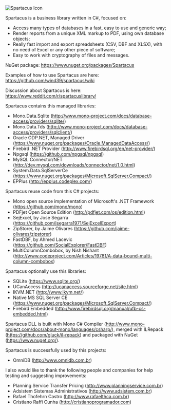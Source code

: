 ![Spartacus Icon](https://raw.githubusercontent.com/wind39/spartacus/master/Spartacus/icon/spartacus_128x128.png)

Spartacus is a business library written in C#, focused on:
  - Access many types of databases in a fast, easy to use and generic way;
  - Render reports from a unique XML markup to PDF, using own database objects;
  - Really fast import and export spreadsheets (CSV, DBF and XLSX), with no need of Excel or any other piece of software;
  - Easy to work with cryptography of files and messages.

NuGet package: https://www.nuget.org/packages/Spartacus

Examples of how to use Spartacus are here: https://github.com/wind39/spartacus/wiki

Discussion about Spartacus is here: https://www.reddit.com/r/spartacuslibrary/

Spartacus contains this managed libraries:
  - Mono.Data.Sqlite (http://www.mono-project.com/docs/database-access/providers/sqlite/)
  - Mono.Data.Tds (http://www.mono-project.com/docs/database-access/providers/sqlclient/)
  - Oracle ODP.NET, Managed Driver (https://www.nuget.org/packages/Oracle.ManagedDataAccess/)
  - Firebird .NET Provider (http://www.firebirdsql.org/en/net-provider/)
  - Npgsql (https://github.com/npgsql/npgsql)
  - MySQL Connector/NET (http://dev.mysql.com/downloads/connector/net/1.0.html)
  - System.Data.SqlServerCe (https://www.nuget.org/packages/Microsoft.SqlServer.Compact/)
  - EPPlus (http://epplus.codeplex.com/)
  
Spartacus reuse code from this C# projects:
  - Mono open source implementation of Microsoft's .NET Framework (https://github.com/mono/mono)
  - PDFjet Open Source Edition (http://pdfjet.com/os/edition.html)
  - SejExcel, by Jose Segarra (https://github.com/jsegarra1971/SejExcelExport)
  - ZipStorer, by Jaime Olivares (https://github.com/jaime-olivares/zipstorer)
  - FastDBF, by Ahmed Lacevic (https://github.com/SocialExplorer/FastDBF)
  - MultiColumnCombobox, by Nish Nishant (http://www.codeproject.com/Articles/19781/A-data-bound-multi-column-combobox)

Spartacus optionally use this libraries:
  - SQLite (https://www.sqlite.org/)
  - UCanAccess (http://ucanaccess.sourceforge.net/site.html)
  - IKVM.NET (http://www.ikvm.net/)
  - Native MS SQL Server CE (https://www.nuget.org/packages/Microsoft.SqlServer.Compact/)
  - Firebird Embedded (http://www.firebirdsql.org/manual/ufb-cs-embedded.html)

Spartacus DLL is built with Mono C# Compiler (http://www.mono-project.com/docs/about-mono/languages/csharp/), merged with ILRepack (https://github.com/gluck/il-repack) and packaged with NuGet (https://www.nuget.org/).

Spartacus is successfully used by this projects:
  - OmniDB (http://www.omnidb.com.br)

I also would like to thank the following people and companies for help testing and suggesting improvements:
  - Planning Service Transfer Pricing (http://www.planningservice.com.br)
  - Adsistem Sistemas Administrativos (http://www.adsistem.com.br)
  - Rafael Thofehrn Castro (http://www.rafaelthca.com.br)
  - Cristiano Raffi Cunha (http://cristianoprogramador.com)